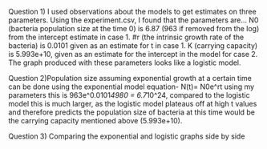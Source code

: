 Question 1) I used observations about the models to get estimates on three parameters. Using the experiment.csv, I found that the parameters are... N0 (bacteria population size at the time 0) is 6.87 (963 if removed from the log) from the intercept estimate in case 1. #r (the intrinsic growth rate of the bacteria) is 0.0101 given as an estimate for t in case 1. K (carrying capacity) is 5.993e+10, given as an estimate for the intercept in the model for case 2. The graph produced with these parameters looks like a logistic model.

Question 2)Population size assuming exponential growth at a certain time can be done using the exponential model equation- N(t)= N0e^rt using my parameters this is 963e^0.0101*4980 = 6.7*10^24, compared to the logistic model this is much larger, as the logistic model plateaus off at high t values and therefore predicts the population size of bacteria at this time would be the carrying capacity mentioned above (5.993e+10). 

Question 3) Comparing the exponential and logistic graphs side by side
